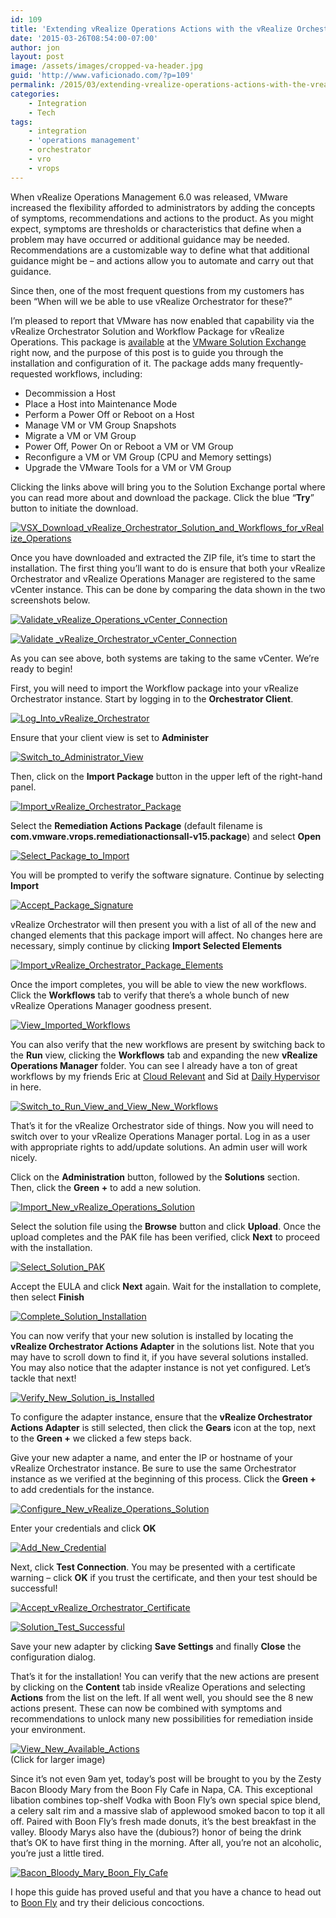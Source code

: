 ```yaml
---
id: 109
title: 'Extending vRealize Operations Actions with the vRealize Orchestrator Solution and Workflow Package'
date: '2015-03-26T08:54:00-07:00'
author: jon
layout: post
image: /assets/images/cropped-va-header.jpg
guid: 'http://www.vaficionado.com/?p=109'
permalink: /2015/03/extending-vrealize-operations-actions-with-the-vrealize-orchestrator-solution-and-workflow-package/
categories:
    - Integration
    - Tech
tags:
    - integration
    - 'operations management'
    - orchestrator
    - vro
    - vrops
---
```


When vRealize Operations Management 6.0 was released, VMware increased the flexibility afforded to administrators by adding the concepts of symptoms, recommendations and actions to the product. As you might expect, symptoms are thresholds or characteristics that define when a problem may have occurred or additional guidance may be needed. Recommendations are a customizable way to define what that additional guidance might be – and actions allow you to automate and carry out that guidance.

Since then, one of the most frequent questions from my customers has been “When will we be able to use vRealize Orchestrator for these?”

I’m pleased to report that VMware has now enabled that capability via the vRealize Orchestrator Solution and Workflow Package for vRealize Operations. This package is [available](https://solutionexchange.vmware.com/store/products/vro-solution-and-workflow-package-for-vrealize-operations-manager#.VRQQ2UaM67Q) at the [VMware Solution Exchange](https://solutionexchange.vmware.com/store) right now, and the purpose of this post is to guide you through the installation and configuration of it. The package adds many frequently-requested workflows, including:

- Decommission a Host
- Place a Host into Maintenance Mode
- Perform a Power Off or Reboot on a Host
- Manage VM or VM Group Snapshots
- Migrate a VM or VM Group
- Power Off, Power On or Reboot a VM or VM Group
- Reconfigure a VM or VM Group (CPU and Memory settings)
- Upgrade the VMware Tools for a VM or VM Group

Clicking the links above will bring you to the Solution Exchange portal where you can read more about and download the package. Click the blue “**Try**” button to initiate the download.

[![VSX_Download_vRealize_Orchestrator_Solution_and_Workflows_for_vRealize_Operations](/assets/images/2015/03/VSX_Download_vRealize_Orchestrator_Solution_and_Workflows_for_vRealize_Operations1-1024x625.png)](/assets/images/2015/03/VSX_Download_vRealize_Orchestrator_Solution_and_Workflows_for_vRealize_Operations1.png)

Once you have downloaded and extracted the ZIP file, it’s time to start the installation. The first thing you’ll want to do is ensure that both your vRealize Orchestrator and vRealize Operations Manager are registered to the same vCenter instance. This can be done by comparing the data shown in the two screenshots below.

[![Validate_vRealize_Operations_vCenter_Connection](/assets/images/2015/03/Validate_vRealize_Operations_vCenter_Connection.png)](/assets/images/2015/03/Validate_vRealize_Operations_vCenter_Connection.png)

[![Validate _vRealize_Orchestrator_vCenter_Connection](/assets/images/2015/03/Validate-_vRealize_Orchestrator_vCenter_Connection.png)](/assets/images/2015/03/Validate-_vRealize_Orchestrator_vCenter_Connection.png)

As you can see above, both systems are taking to the same vCenter. We’re ready to begin!

First, you will need to import the Workflow package into your vRealize Orchestrator instance. Start by logging in to the **Orchestrator Client**.

[![Log_Into_vRealize_Orchestrator](/assets/images/2015/03/Log_Into_vRealize_Orchestrator.png)](/assets/images/2015/03/Log_Into_vRealize_Orchestrator.png)

Ensure that your client view is set to **Administer**

[![Switch_to_Administrator_View](/assets/images/2015/03/Switch_to_Administrator_View.png)](/assets/images/2015/03/Switch_to_Administrator_View.png)

Then, click on the **Import Package** button in the upper left of the right-hand panel.

[![Import_vRealize_Orchestrator_Package](/assets/images/2015/03/Import_vRealize_Orchestrator_Package.png)](/assets/images/2015/03/Import_vRealize_Orchestrator_Package.png)

Select the **Remediation Actions Package** (default filename is **com.vmware.vrops.remediationactionsall-v15.package**) and select **Open**

[![Select_Package_to_Import](/assets/images/2015/03/Select_Package_to_Import.png)](/assets/images/2015/03/Select_Package_to_Import.png)

You will be prompted to verify the software signature. Continue by selecting **Import**

[![Accept_Package_Signature](/assets/images/2015/03/Accept_Package_Signature.png)](/assets/images/2015/03/Accept_Package_Signature.png)

vRealize Orchestrator will then present you with a list of all of the new and changed elements that this package import will affect. No changes here are necessary, simply continue by clicking **Import Selected Elements**

[![Import_vRealize_Orchestrator_Package_Elements](/assets/images/2015/03/Import_vRealize_Orchestrator_Package_Elements.png)](/assets/images/2015/03/Import_vRealize_Orchestrator_Package_Elements.png)

Once the import completes, you will be able to view the new workflows. Click the **Workflows** tab to verify that there’s a whole bunch of new vRealize Operations Manager goodness present.

[![View_Imported_Workflows](/assets/images/2015/03/View_Imported_Workflows-1024x246.png)](/assets/images/2015/03/View_Imported_Workflows.png)

You can also verify that the new workflows are present by switching back to the **Run** view, clicking the **Workflows** tab and expanding the new **vRealize Operations Manager** folder. You can see I already have a ton of great workflows by my friends Eric at [Cloud Relevant](https://cloudrelevant.com/) and Sid at [Daily Hypervisor](https://dailyhypervisor.com/) in here.

[![Switch_to_Run_View_and_View_New_Workflows](/assets/images/2015/03/Switch_to_Run_View_and_View_New_Workflows.png)](/assets/images/2015/03/Switch_to_Run_View_and_View_New_Workflows.png)

That’s it for the vRealize Orchestrator side of things. Now you will need to switch over to your vRealize Operations Manager portal. Log in as a user with appropriate rights to add/update solutions. An admin user will work nicely.

Click on the **Administration** button, followed by the **Solutions** section. Then, click the **Green +** to add a new solution.

[![Import_New_vRealize_Operations_Solution](/assets/images/2015/03/Import_New_vRealize_Operations_Solution.png)](/assets/images/2015/03/Import_New_vRealize_Operations_Solution.png)

Select the solution file using the **Browse** button and click **Upload**. Once the upload completes and the PAK file has been verified, click **Next** to proceed with the installation.

[![Select_Solution_PAK](/assets/images/2015/03/Select_Solution_PAK.png)](/assets/images/2015/03/Select_Solution_PAK.png)

Accept the EULA and click **Next** again. Wait for the installation to complete, then select **Finish**

[![Complete_Solution_Installation](/assets/images/2015/03/Complete_Solution_Installation.png)](/assets/images/2015/03/Complete_Solution_Installation.png)

You can now verify that your new solution is installed by locating the **vRealize Orchestrator Actions Adapter** in the solutions list. Note that you may have to scroll down to find it, if you have several solutions installed. You may also notice that the adapter instance is not yet configured. Let’s tackle that next!

[![Verify_New_Solution_is_Installed](/assets/images/2015/03/Verify_New_Solution_is_Installed.png)](/assets/images/2015/03/Verify_New_Solution_is_Installed.png)

To configure the adapter instance, ensure that the **vRealize Orchestrator Actions Adapter** is still selected, then click the **Gears** icon at the top, next to the **Green +** we clicked a few steps back.

Give your new adapter a name, and enter the IP or hostname of your vRealize Orchestrator instance. Be sure to use the same Orchestrator instance as we verified at the beginning of this process. Click the **Green +** to add credentials for the instance.

[![Configure_New_vRealize_Operations_Solution](/assets/images/2015/03/Configure_New_vRealize_Operations_Solution.png)](/assets/images/2015/03/Configure_New_vRealize_Operations_Solution.png)

Enter your credentials and click **OK**

[![Add_New_Credential](/assets/images/2015/03/Add_New_Credential.png)](/assets/images/2015/03/Add_New_Credential.png)

Next, click **Test Connection**. You may be presented with a certificate warning – click **OK** if you trust the certificate, and then your test should be successful!

[![Accept_vRealize_Orchestrator_Certificate](/assets/images/2015/03/Accept_vRealize_Orchestrator_Certificate.png)](/assets/images/2015/03/Accept_vRealize_Orchestrator_Certificate.png)

[![Solution_Test_Successful](/assets/images/2015/03/Solution_Test_Successful.png)](/assets/images/2015/03/Solution_Test_Successful.png)

Save your new adapter by clicking **Save Settings** and finally **Close** the configuration dialog.

That’s it for the installation! You can verify that the new actions are present by clicking on the **Content** tab inside vRealize Operations and selecting **Actions** from the list on the left. If all went well, you should see the 8 new actions present. These can now be combined with symptoms and recommendations to unlock many new possibilities for remediation inside your environment.

[![View_New_Available_Actions](/assets/images/2015/03/View_New_Available_Actions-1024x558.png)](/assets/images/2015/03/View_New_Available_Actions.png)  
(Click for larger image)

Since it’s not even 9am yet, today’s post will be brought to you by the Zesty Bacon Bloody Mary from the Boon Fly Cafe in Napa, CA. This exceptional libation combines top-shelf Vodka with Boon Fly’s own special spice blend, a celery salt rim and a massive slab of applewood smoked bacon to top it all off. Paired with Boon Fly’s fresh made donuts, it’s the best breakfast in the valley. Bloody Marys also have the (dubious?) honor of being the drink that’s OK to have first thing in the morning. After all, you’re not an alcoholic, you’re just a little tired.

[![Bacon_Bloody_Mary_Boon_Fly_Cafe](/assets/images/2015/03/Bacon_Bloody_Mary_Boon_Fly_Cafe-546x1024.jpg)](/assets/images/2015/03/Bacon_Bloody_Mary_Boon_Fly_Cafe.jpg)

I hope this guide has proved useful and that you have a chance to head out to [Boon Fly](https://www.boonflycafe.com/) and try their delicious concoctions.